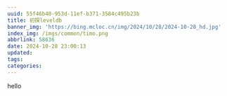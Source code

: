 ```yaml
---
uuid: 55f46b40-953d-11ef-b371-3584c495b23b
title: 初探leveldb
banner_img: 'https://bing.mcloc.cn/img/2024/10/28/2024-10-28_hd.jpg'
index_img: /imgs/common/timo.png
abbrlink: 58636
date: 2024-10-28 23:00:13
updated:
tags:
categories:
---
```


hello
